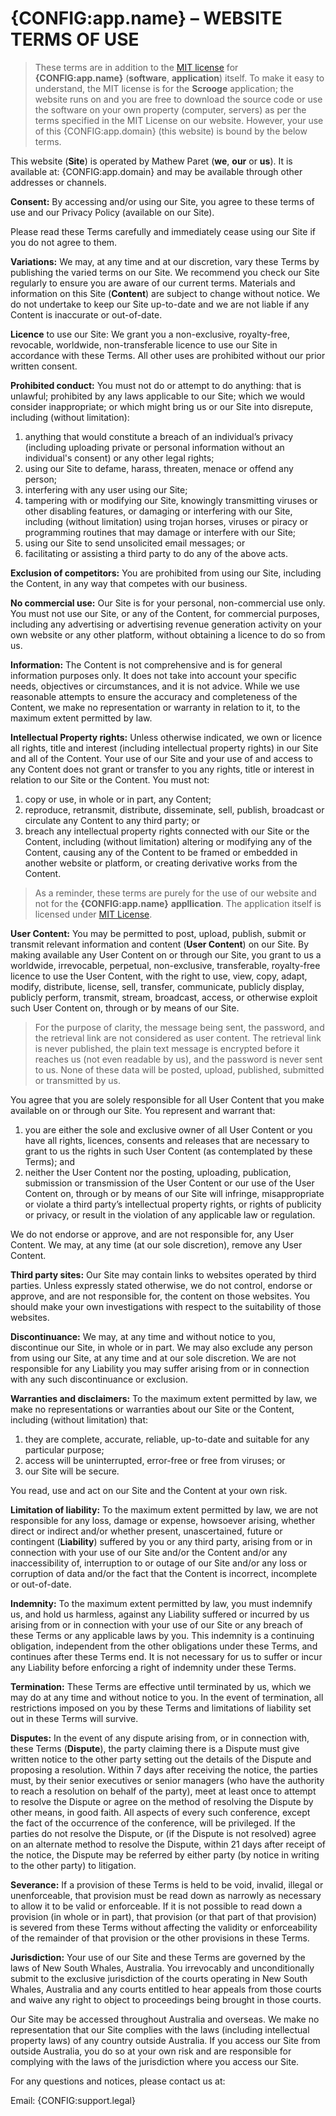 # {CONFIG:app.name} – WEBSITE TERMS OF USE

> These terms are in addition to the [MIT license]({ROUTE:license.show}) for **{CONFIG:app.name}** (**software**, **application**) itself. To make it easy to understand, the MIT license is for the **Scrooge** application; the website runs on and you are free to download the source code or use the software on your own property (computer, servers) as per the terms specified in the MIT License on our website. However, your use of this {CONFIG:app.domain} (this website) is bound by the below terms.

This website (**Site**) is operated by Mathew Paret (**we**, **our** or **us**).  It is available at: {CONFIG:app.domain} and may be available through other addresses or channels.

**Consent:** By accessing and/or using our Site, you agree to these terms of use and our Privacy Policy (available on our Site).

Please read these Terms carefully and immediately cease using our Site if you do not agree to them. 

**Variations:** We may, at any time and at our discretion, vary these Terms by publishing the varied terms on our Site. We recommend you check our Site regularly to ensure you are aware of our current terms. Materials and information on this Site (**Content**) are subject to change without notice. We do not undertake to keep our Site up-to-date and we are not liable if any Content is inaccurate or out-of-date.

**Licence** to use our Site: We grant you a non-exclusive, royalty-free, revocable, worldwide, non-transferable licence to use our Site in accordance with these Terms.  All other uses are prohibited without our prior written consent.

**Prohibited conduct:** You must not do or attempt to do anything: that is unlawful; prohibited by any laws applicable to our Site; which we would consider inappropriate; or which might bring us or our Site into disrepute, including (without limitation):

1. anything that would constitute a breach of an individual’s privacy (including uploading private or personal information without an individual's consent) or any other legal rights;
1. using our Site to defame, harass, threaten, menace or offend any person;
1. interfering with any user using our Site;
1. tampering with or modifying our Site, knowingly transmitting viruses or other disabling features, or damaging or interfering with our Site, including (without limitation) using trojan horses, viruses or piracy or programming routines that may damage or interfere with our Site;
1. using our Site to send unsolicited email messages; or
1. facilitating or assisting a third party to do any of the above acts.

**Exclusion of competitors:** You are prohibited from using our Site, including the Content, in any way that competes with our business.  

**No commercial use:** Our Site is for your personal, non-commercial use only. You must not use our Site, or any of the Content, for commercial purposes, including any advertising or advertising revenue generation activity on your own website or any other platform, without obtaining a licence to do so from us.

**Information:** The Content is not comprehensive and is for general information purposes only.  It does not take into account your specific needs, objectives or circumstances, and it is not advice.  While we use reasonable attempts to ensure the accuracy and completeness of the Content, we make no representation or warranty in relation to it, to the maximum extent permitted by law. 

**Intellectual Property rights:** Unless otherwise indicated, we own or licence all rights, title and interest (including intellectual property rights) in our Site and all of the Content. Your use of our Site and your use of and access to any Content does not grant or transfer to you any rights, title or interest in relation to our Site or the Content. You must not: 

1. copy or use, in whole or in part, any Content; 
1. reproduce, retransmit, distribute, disseminate, sell, publish, broadcast or circulate any Content to any third party; or
1. breach any intellectual property rights connected with our Site or the Content, including (without limitation) altering or modifying any of the Content, causing any of the Content to be framed or embedded in another website or platform, or creating derivative works from the Content.

> As a reminder, these terms are purely for the use of our website and not for the **{CONFIG:app.name}** **appllication**. The application itself is licensed under [MIT License]({ROUTE:license.show}).

**User Content:** You may be permitted to post, upload, publish, submit or transmit relevant information and content (**User Content**) on our Site.  By making available any User Content on or through our Site, you grant to us a worldwide, irrevocable, perpetual, non-exclusive, transferable, royalty-free licence to use the User Content, with the right to use, view, copy, adapt, modify, distribute, license, sell, transfer, communicate, publicly display, publicly perform, transmit, stream, broadcast, access, or otherwise exploit such User Content on, through or by means of our Site.

> For the purpose of clarity, the message being sent, the password, and the retrieval link are not considered as user content. The retrieval link is never published, the plain text message is encrypted before it reaches us (not even readable by us), and the password is never sent to us. None of these data will be posted, upload, published, submitted or transmitted by us. 

You agree that you are solely responsible for all User Content that you make available on or through our Site.  You represent and warrant that: 

1. you are either the sole and exclusive owner of all User Content or you have all rights, licences, consents and releases that are necessary to grant to us the rights in such User Content (as contemplated by these Terms); and
1. neither the User Content nor the posting, uploading, publication, submission or transmission of the User Content or our use of the User Content on, through or by means of our Site will infringe, misappropriate or violate a third party’s intellectual property rights, or rights of publicity or privacy, or result in the violation of any applicable law or regulation.

We do not endorse or approve, and are not responsible for, any User Content. We may, at any time (at our sole discretion), remove any User Content.

**Third party sites:** Our Site may contain links to websites operated by third parties.  Unless expressly stated otherwise, we do not control, endorse or approve, and are not responsible for, the content on those websites.  You should make your own investigations with respect to the suitability of those websites.  

**Discontinuance:** We may, at any time and without notice to you, discontinue our Site, in whole or in part.  We may also exclude any person from using our Site, at any time and at our sole discretion. We are not responsible for any Liability you may suffer arising from or in connection with any such discontinuance or exclusion.

**Warranties and disclaimers:** To the maximum extent permitted by law, we make no representations or warranties about our Site or the Content, including (without limitation) that:

1. they are complete, accurate, reliable, up-to-date and suitable for any particular purpose; 
1. access will be uninterrupted, error-free or free from viruses; or
1. our Site will be secure.

You read, use and act on our Site and the Content at your own risk.

**Limitation of liability:** To the maximum extent permitted by law, we are not responsible for any loss, damage or expense, howsoever arising, whether direct or indirect and/or whether present, unascertained, future or contingent (**Liability**) suffered by you or any third party, arising from or in connection with your use of our Site and/or the Content and/or any inaccessibility of, interruption to or outage of our Site and/or any loss or corruption of data and/or the fact that the Content is incorrect, incomplete or out-of-date. 

**Indemnity:** To the maximum extent permitted by law, you must indemnify us, and hold us harmless, against any Liability suffered or incurred by us arising from or in connection with your use of our Site or any breach of these Terms or any applicable laws by you. This indemnity is a continuing obligation, independent from the other obligations under these Terms, and continues after these Terms end.  It is not necessary for us to suffer or incur any Liability before enforcing a right of indemnity under these Terms.

**Termination:** These Terms are effective until terminated by us, which we may do at any time and without notice to you.  In the event of termination, all restrictions imposed on you by these Terms and limitations of liability set out in these Terms will survive.

**Disputes:** In the event of any dispute arising from, or in connection with, these Terms (**Dispute**), the party claiming there is a Dispute must give written notice to the other party setting out the details of the Dispute and proposing a resolution. Within 7 days after receiving the notice, the parties must, by their senior executives or senior managers (who have the authority to reach a resolution on behalf of the party), meet at least once to attempt to resolve the Dispute or agree on the method of resolving the Dispute by other means, in good faith.  All aspects of every such conference, except the fact of the occurrence of the conference, will be privileged. If the parties do not resolve the Dispute, or (if the Dispute is not resolved) agree on an alternate method to resolve the Dispute, within 21 days after receipt of the notice, the Dispute may be referred by either party (by notice in writing to the other party) to litigation.

**Severance:** If a provision of these Terms is held to be void, invalid, illegal or unenforceable, that provision must be read down as narrowly as necessary to allow it to be valid or enforceable. If it is not possible to read down a provision (in whole or in part), that provision (or that part of that provision) is severed from these Terms without affecting the validity or enforceability of the remainder of that provision or the other provisions in these Terms.

**Jurisdiction:** Your use of our Site and these Terms are governed by the laws of New South Whales, Australia. You irrevocably and unconditionally submit to the exclusive jurisdiction of the courts operating in New South Whales, Australia and any courts entitled to hear appeals from those courts and waive any right to object to proceedings being brought in those courts. 

Our Site may be accessed throughout Australia and overseas.  We make no representation that our Site complies with the laws (including intellectual property laws) of any country outside Australia.  If you access our Site from outside Australia, you do so at your own risk and are responsible for complying with the laws of the jurisdiction where you access our Site.

For any questions and notices, please contact us at:

Email: {CONFIG:support.legal}